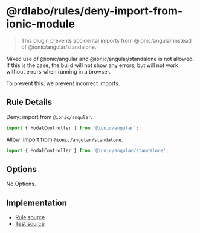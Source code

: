 # @rdlabo/rules/deny-import-from-ionic-module

> This plugin prevents accidental imports from @ionic/angular instead of @ionic/angular/standalone.

Mixed use of @ionic/angular and @ionic/angular/standalone is not allowed. If this is the case, the build will not show any errors, but will not work without errors when running in a browser.

To prevent this, we prevent incorrect imports.

## Rule Details

Deny: import from `@ionic/angular`.

```ts
import { ModalController } from '@ionic/angular';
```

Allow: import from `@ionic/angular/standalone`.

```ts
import { ModalController } from '@ionic/angular/standalone';
```

## Options

No Options.

## Implementation

- [Rule source](../../src/rules/deny-import-from-ionic-module.ts)
- [Test source](../../tests/rules/deny-import-from-ionic-module.ts)
